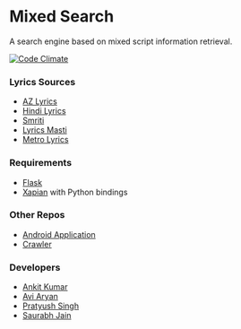 # Mixed Search

A search engine based on mixed script information retrieval.

[![Code Climate](https://codeclimate.com/github/singhpratyush/mixed-lyrics-search/badges/gpa.svg)](https://codeclimate.com/github/singhpratyush/mixed-lyrics-search)

### Lyrics Sources
* [AZ Lyrics](http://azlyrics.com)
* [Hindi Lyrics](http://hindilyrics.net)
* [Smriti](http://smriti.com)
* [Lyrics Masti](http://lyricsmasti.com)
* [Metro Lyrics](http://metrolyrics.com)

### Requirements
* [Flask](https://github.com/pallets/flask)
* [Xapian](https://github.com/xapian/xapian) with Python bindings

### Other Repos
* [Android Application](https://github.com/bxute/MLS)
* [Crawler](https://github.com/iiitv/lyrics-crawler)

### Developers
* [Ankit Kumar](https://github.com/bxute)
* [Avi Aryan](https://github.com/aviaryan)
* [Pratyush Singh](https://github.com/singh-pratyush96)
* [Saurabh Jain](https://github.com/saurabhjn76)
